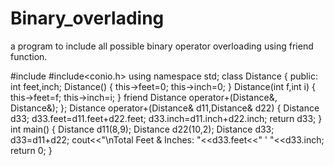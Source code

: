 # Binary_overlading
a program to include all possible binary operator overloading using friend function.

#include<iostream>
#include<conio.h>
using namespace std;
class Distance
{
	public:
		int feet,inch;
		Distance()
		{
			this->feet=0;
			this->inch=0;
		}
		Distance(int f,int i)
		{
			this->feet=f;
			this->inch=i;
		}
		friend Distance operator+(Distance&, Distance&);
};
Distance operator+(Distance& d11,Distance& d22)
{
	Distance d33;
	d33.feet=d11.feet+d22.feet;
	d33.inch=d11.inch+d22.inch;
	return d33;
}
int main()
{
	Distance d11(8,9);
	Distance d22(10,2);
	Distance d33;
	d33=d11+d22;
	cout<<"\nTotal Feet & Inches: "<<d33.feet<<" ' "<<d33.inch;
	return 0;
}
